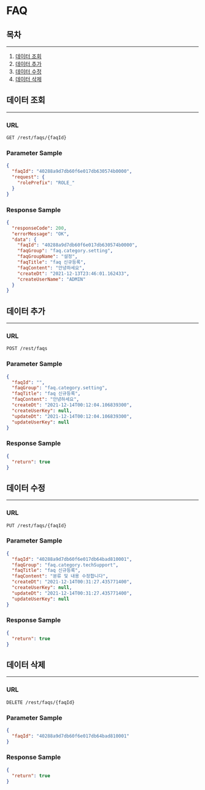 # FAQ

## 목차

---

1. [데이터 조회](#데이터-조회)
2. [데이터 추가](#데이터-추가)
3. [데이터 수정](#데이터-수정)
4. [데이터 삭제](#데이터-삭제)

## 데이터 조회

---

### URL

```
GET /rest/faqs/{faqId}
```

### Parameter Sample

```json
{
  "faqId": "40288a9d7db60f6e017db630574b0000",
  "request": {
    "rolePrefix": "ROLE_"
  }
}
```

### Response Sample

```json
{
  "responseCode": 200,
  "errorMessage": "OK",
  "data": {
    "faqId": "40288a9d7db60f6e017db630574b0000",
    "faqGroup": "faq.category.setting",
    "faqGroupName": "설정",
    "faqTitle": "faq 신규등록",
    "faqContent": "안녕하세요",
    "createDt": "2021-12-13T23:46:01.162433",
    "createUserName": "ADMIN"
  }
}
```

## 데이터 추가

---

### URL

```
POST /rest/faqs
```

### Parameter Sample

```json
{
  "faqId": "",
  "faqGroup": "faq.category.setting",
  "faqTitle": "faq 신규등록",
  "faqContent": "안녕하세요",
  "createDt": "2021-12-14T00:12:04.106839300",
  "createUserKey": null,
  "updateDt": "2021-12-14T00:12:04.106839300",
  "updateUserKey": null
}
```

### Response Sample

```json
{
  "return": true
}
```

## 데이터 수정

---

### URL

```
PUT /rest/faqs/{faqId}
```

### Parameter Sample

```json
{
  "faqId": "40288a9d7db60f6e017db64bad810001",
  "faqGroup": "faq.category.techSupport",
  "faqTitle": "faq 신규등록",
  "faqContent": "분류 및 내용 수정합니다",
  "createDt": "2021-12-14T00:31:27.435771400",
  "createUserKey": null,
  "updateDt": "2021-12-14T00:31:27.435771400",
  "updateUserKey": null
}
```

### Response Sample

```json
{
  "return": true
}
```

## 데이터 삭제

---

### URL

```
DELETE /rest/faqs/{faqId}
```

### Parameter Sample

```json
{
  "faqId": "40288a9d7db60f6e017db64bad810001"
}
```

### Response Sample

```json
{
  "return": true
}
```
